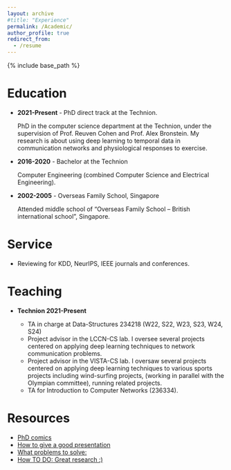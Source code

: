 ```yaml
---
layout: archive
#title: "Experience"
permalink: /Academic/
author_profile: true
redirect_from:
  - /resume
---
```


{% include base_path %}

Education
======


* **2021-Present** - PhD direct track at the Technion. 

  PhD in the computer science department at the Technion, under the supervision of Prof. Reuven Cohen and Prof. Alex Bronstein. My research is about using deep learning to temporal data in communication networks and physiological responses to exercise.
* **2016-2020** - Bachelor at the Technion

  Computer Engineering (combined Computer Science and Electrical Engineering).
* **2002-2005** - Overseas Family School, Singapore

  Attended middle school of “Overseas Family School – British international school”, Singapore.


Service
======
* Reviewing for KDD, NeurIPS, IEEE journals and conferences.

Teaching 
======
* **Technion 2021-Present** 

  * TA in charge at Data-Structures 234218 (W22, S22, W23, S23, W24, S24)
  * Project advisor in the LCCN-CS lab. I oversee several projects centered on applying deep learning techniques to network communication problems.
  * Project advisor in the VISTA-CS lab. I oversaw several projects centered on applying deep learning techniques to various sports projects including wind-surfing projects, (working in parallel with the Olympian committee), running related projects.
  * TA for Introduction to Computer Networks (236334).


Resources
======
* [PhD comics](https://phdcomics.com/comics/archive.php?comicid=1286)
* [How to give a good presentation](https://users.ece.cmu.edu/~pueschel/teaching/guides/guide-presentations.pdf)
* [What problems to solve:](https://fs.blog/richard-feynman-what-problems-to-solve/)
* [How TO DO: Great research :)](https://www.youtube.com/watch?v=a1zDuOPkMSw&ab_channel=securitylectures)



  
